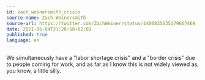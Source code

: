 ```yaml
---
id: zach_weinersmith_crisis
source-name: Zach Weinersmith
source-url: https://twitter.com/ZachWeiner/status/1400835635179667469
date: 2021-06-04T21:28:18+02:00
published: true
language: en
---
```


We simultaneously have a "labor shortage crisis" and a "border crisis" due to people coming for work, and as far as I know this is not widely viewed as, you know, a little silly.
